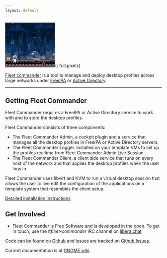 ```yaml
---
layout: default
---
```


![Fleet Commander](assets/fleetcommander.gif){:.full.pixels}

[Fleet commander](https://github.com/fleet-commander) is a tool to manage and deploy desktop profiles across large networks under [FreeIPA](https://www.freeipa.org/page/Main_Page) or [Active Directory](https://docs.microsoft.com/en-us/openspecs/windows_protocols/ms-adts/d2435927-0999-4c62-8c6d-13ba31a52e1a?redirectedfrom=MSDN).

---

## Getting Fleet Commander

Fleet Commander requires a FreeIPA or Active Directory service to work with and to store the desktop profiles.

Fleet Commander consists of three components:

- The Fleet Commander Admin, a cockpit plugin and a service that manages all the desktop profiles in FreeIPA or Active Directory servers.
- The Fleet Commander Logger. Installed on your template VMs to set up the profiles realtime from Fleet Commander Admin Live Session.
- The Fleet Commander Client, a client side service that runs on every host of the network and that applies the desktop profiles when the user logs in.

Fleet Commander uses libvirt and KVM to run a virtual desktop session that allows the user to live edit the configuration of the applications on a template system that resembles the client setup.

[Detailed installation instructions](/documentation)

## Get Involved
- Fleet Commander is Free Software and is developed in the open. To get in touch, use the *#fleet-commander* IRC channel on [libera.chat](https://libera.chat/)

Code can be found on [Github](https://github.com/fleet-commander) and issues are tracked on [Github Issues](https://github.com/fleet-commander/fc-admin/issues).

Current documentation is at [GNOME wiki](https://wiki.gnome.org/Projects/FleetCommander).
